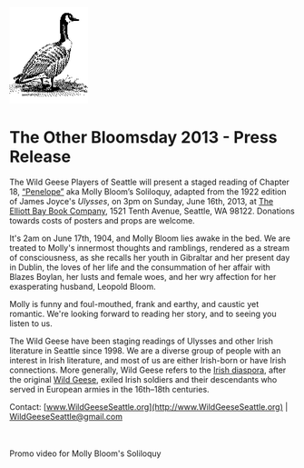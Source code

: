 [![[Goose]](../../../images/goose.gif)](../../../index.html)

The Other Bloomsday 2013 - Press Release
========================================

The Wild Geese Players of Seattle will present a staged reading of
Chapter 18, [“Penelope”](../2013.html) aka Molly Bloom’s Soliloquy,
adapted from the 1922 edition of James Joyce's *Ulysses*, on 3pm on
Sunday, June 16th, 2013, at [The Elliott Bay Book
Company](http://www.elliottbaybook.com/), 1521 Tenth Avenue, Seattle, WA
98122. Donations towards costs of posters and props are welcome.

It's 2am on June 17th, 1904, and Molly Bloom lies awake in the bed. We
are treated to Molly's innermost thoughts and ramblings, rendered as a
stream of consciousness, as she recalls her youth in Gibraltar and her
present day in Dublin, the loves of her life and the consummation of her
affair with Blazes Boylan, her lusts and female woes, and her wry
affection for her exasperating husband, Leopold Bloom.

Molly is funny and foul-mouthed, frank and earthy, and caustic yet
romantic. We're looking forward to reading her story, and to seeing you
listen to us.

The Wild Geese have been staging readings of Ulysses and other Irish
literature in Seattle since 1998. We are a diverse group of people with
an interest in Irish literature, and most of us are either Irish-born or
have Irish connections. More generally, Wild Geese refers to the [Irish
diaspora](http://en.wikipedia.org/wiki/Irish_diaspora), after the
original [Wild
Geese](http://en.wikipedia.org/wiki/Flight_of_the_Wild_Geese), exiled
Irish soldiers and their descendants who served in European armies in
the 16th–18th centuries.

Contact: [www.WildGeeseSeattle.org](http://www.WildGeeseSeattle.org) |
[WildGeeseSeattle@gmail.com](mailto:WildGeeseSeattle@gmail.com)

\
\
 Promo video for Molly Bloom's Soliloquy
